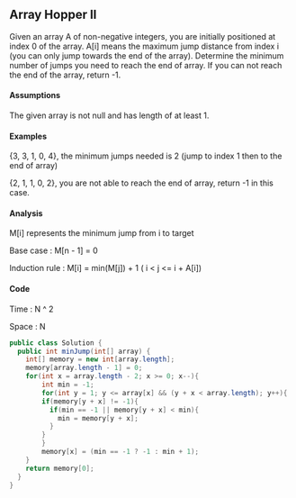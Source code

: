 ## Array Hopper II
Given an array A of non-negative integers, you are initially positioned at index 0 of the array. A[i] means the maximum jump distance from index i (you can only jump towards the end of the array). Determine the minimum number of jumps you need to reach the end of array. If you can not reach the end of the array, return -1.

#### Assumptions

The given array is not null and has length of at least 1.
#### Examples

{3, 3, 1, 0, 4}, the minimum jumps needed is 2 (jump to index 1 then to the end of array)

{2, 1, 1, 0, 2}, you are not able to reach the end of array, return -1 in this case.


#### Analysis

M[i] represents the minimum jump from i to target

Base case : M[n - 1] = 0

Induction rule : M[i] = min(M[j]) + 1       ( i < j <= i + A[i])


#### Code
Time : N ^ 2

Space : N

```java
public class Solution {
  public int minJump(int[] array) {
    int[] memory = new int[array.length];
    memory[array.length - 1] = 0;
    for(int x = array.length - 2; x >= 0; x--){
    	int min = -1;
    	for(int y = 1; y <= array[x] && (y + x < array.length); y++){
        if(memory[y + x] != -1){
          if(min == -1 || memory[y + x] < min){
            min = memory[y + x];
          }
        }
    	}
    	memory[x] = (min == -1 ? -1 : min + 1);
    }
    return memory[0];
  }
}

```
